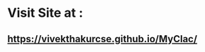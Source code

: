 <h1>Visit Site at : </h1>
<h2><a href="https://vivekthakurcse.github.io/MyClac/">https://vivekthakurcse.github.io/MyClac/</a></h2>
